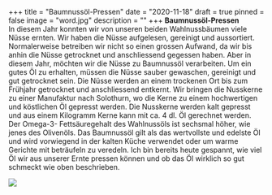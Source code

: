 +++
title = "Baumnussöl-Pressen"
date = "2020-11-18"
draft = true
pinned = false
image = "word.jpg"
description = ""
+++
**Baumnussöl-Pressen**\
In diesem Jahr konnten wir von unseren beiden Wahlnussbäumen viele Nüsse ernten. 
Wir haben die Nüsse aufgelesen, gereinigt und aussortiert. Normalerweise betreiben wir nicht so einen grossen Aufwand, da wir bis anhin die Nüsse getrocknet und anschliessend gegessen haben. Aber in diesem Jahr, möchten wir die Nüsse zu Baumnussöl verarbeiten. Um ein gutes Öl zu erhalten, müssen die Nüsse sauber gewaschen, gereinigt und gut getrocknet sein. Die Nüsse werden an einem trockenen Ort bis zum Frühjahr getrocknet und anschliessend entkernt. 
Wir bringen die Nusskerne zu einer Manufaktur nach Solothurn, wo die Kerne zu einem hochwertigen und köstlichen Öl gepresst werden. Die Nusskerne werden kalt gepresst und aus einem Kilogramm Kerne kann mit ca. 4 dl. Öl gerechnet werden. Der Omega-3- Fettsäuregehalt des Wahlnussöls ist sechsmal höher, wie jenes des Olivenöls. 
Das Baumnussöl gilt als das wertvollste und edelste Öl und wird vorwiegend in der kalten Küche verwendet oder um warme Gerichte mit beträufeln zu veredeln. 
Ich bin bereits heute gespannt, wie viel Öl wir aus unserer Ernte pressen können und ob das Öl wirklich so gut schmeckt wie oben beschrieben. 

![](word.jpg)